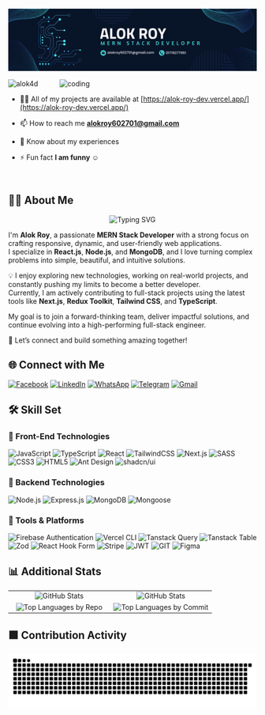 ![logo](https://github.com/Alok4D/Alok4D/blob/main/Navy%20Blue%20Geometric%20Technology%20LinkedIn%20Banner.png)


<img align="right" alt="coding" width="400" src="https://camo.githubusercontent.com/4d9f5ecceb711eec6e2018f38a5677dc657c9738d4a65ba3b928c41c0a45b439/68747470733a2f2f6d69726f2e6d656469756d2e636f6d2f6d61782f313336302f302a37513379765349765f7430696f4a2d5a2e676966">

<p align="left"> <img src="https://komarev.com/ghpvc/?username=alok4d&label=Profile%20views&color=0e75b6&style=flat" alt="alok4d" /> </p>

- 👨‍💻 All of my projects are available at [https://alok-roy-dev.vercel.app/](https://alok-roy-dev.vercel.app/)

- 📫 How to reach me **alokroy602701@gmail.com**

- 📄 Know about my experiences
- ⚡ Fun fact **I am funny ☺️**

<br/>

## 🧑‍💻 About Me 

<div align="center">

![Typing SVG](https://readme-typing-svg.herokuapp.com?font=Fira+Code&size=30&pause=1000&color=0AFFEF&center=true&vCenter=true&width=1000&lines=Hi+I'm+Alok+Roy!;MERN+Stack+Developer;Passionate+Frontend+Engineer;Always+Learning+and+Building...)

</div>

I'm **Alok Roy**, a passionate **MERN Stack Developer** with a strong focus on crafting responsive, dynamic, and user-friendly web applications.  
I specialize in **React.js**, **Node.js**, and **MongoDB**, and I love turning complex problems into simple, beautiful, and intuitive solutions.

💡 I enjoy exploring new technologies, working on real-world projects, and constantly pushing my limits to become a better developer.  
Currently, I am actively contributing to full-stack projects using the latest tools like **Next.js**, **Redux Toolkit**, **Tailwind CSS**, and **TypeScript**.

My goal is to join a forward-thinking team, deliver impactful solutions, and continue evolving into a high-performing full-stack engineer.

🎯 Let’s connect and build something amazing together!



## 🌐 Connect with Me

[![Facebook](https://img.shields.io/badge/Facebook-%231877F2.svg?logo=Facebook&logoColor=white)](https://www.facebook.com/alok.roy.738161/)
[![LinkedIn](https://img.shields.io/badge/LinkedIn-%230077B5.svg?logo=linkedin&logoColor=white)](https://www.linkedin.com/in/alok-roy-likedin/)
[![WhatsApp](https://img.shields.io/badge/WhatsApp-25D366?style=flat-square&logo=whatsapp&logoColor=white)](https://wa.me/+8801719277951)
[![Telegram](https://img.shields.io/badge/Telegram-2CA5E0?style=flat-square&logo=telegram&logoColor=white)](https://t.me/alokroy02)
[![Gmail](https://img.shields.io/badge/Gmail-D14836?style=flat-square&logo=gmail&logoColor=white)](mailto:alokroy602701@gmail.com)
<!-- [![Stack Overflow](https://img.shields.io/badge/Stack%20Overflow-FE7A16?style=flat-square&logo=stack-overflow&logoColor=white)](https://stackoverflow.com/users/24629498/alok-roy) -->

## 🛠️ Skill Set

### 🎨 Front-End Technologies

![JavaScript](https://img.shields.io/badge/javascript-%23E57B00.svg?style=for-the-badge&logo=javascript&logoColor=white)
![TypeScript](https://img.shields.io/badge/typescript-%23007ACC.svg?style=for-the-badge&logo=typescript&logoColor=white)
![React](https://img.shields.io/badge/react-%2320232a.svg?style=for-the-badge&logo=react&logoColor=%2361DAFB)
![TailwindCSS](https://img.shields.io/badge/tailwindcss-%23000000.svg?style=for-the-badge&logo=tailwind-css)
![Next.js](https://img.shields.io/badge/Next.js-%23000000.svg?style=for-the-badge&logo=next.js)
![SASS](https://img.shields.io/badge/sass-%23CC6699.svg?style=for-the-badge&logo=sass&logoColor=white)
![CSS3](https://img.shields.io/badge/css3-%231572B6.svg?style=for-the-badge&logo=css3&logoColor=white)
![HTML5](https://img.shields.io/badge/html5-%23E34F26.svg?style=for-the-badge&logo=html5&logoColor=white)
![Ant Design](https://img.shields.io/badge/Ant%20Design-%231677FF?style=for-the-badge&logo=ant-design)
![shadcn/ui](https://img.shields.io/badge/shadcn%2Fui-000?logo=shadcnui&logoColor=fff&style=for-the-badge)


### 🔧 Backend Technologies

![Node.js](https://img.shields.io/badge/node.js-%2320232a?style=for-the-badge&logo=node.js)
![Express.js](https://img.shields.io/badge/express.js-%23404d59.svg?style=for-the-badge&logo=express&logoColor=%2361DAFB)
![MongoDB](https://img.shields.io/badge/MongoDB-%2320232a.svg?style=for-the-badge&logo=mongodb)
![Mongoose](https://img.shields.io/badge/mongoose-%23880000.svg?style=for-the-badge&logo=mongoose&logoColor=white)

### 🧰 Tools & Platforms

![Firebase Authentication](https://img.shields.io/badge/Firebase-Authentication-FFCA28?style=for-the-badge&logo=Firebase&logoColor=white&labelColor=dd2c00)
![Vercel CLI](https://img.shields.io/badge/vercel%20cli-%23000000.svg?style=for-the-badge&logo=vercel&logoColor=white)
![Tanstack Query](https://img.shields.io/badge/tanstack%20query-%2320232a.svg?style=for-the-badge&logo=react-query)
![Tanstack Table](https://img.shields.io/badge/tanstack%20table-%2320232a.svg?style=for-the-badge&logo=react-table)
![Zod](https://img.shields.io/badge/Zod%20Validation-%2320232a?style=for-the-badge&logo=zod)
![React Hook Form](https://img.shields.io/badge/React%20Hook%20Form-%2320232a?style=for-the-badge&logo=react-hook-form&logoColor=white)
![Stripe](https://img.shields.io/badge/Stripe-%2320232a.svg?style=for-the-badge&logo=stripe)
![JWT](https://img.shields.io/badge/JWT-%2320232a?style=for-the-badge&logo=JSON%20web%20tokens)
![GIT](https://img.shields.io/badge/Git-%2320232a?style=for-the-badge&logo=git)
![Figma](https://img.shields.io/badge/Figma-%2320232a?style=for-the-badge&logo=figma)
<!-- ![Adobe Acrobat Pro](https://img.shields.io/badge/Adobe%20Acrobat%20Pro-EC1C24?style=for-the-badge&logo=adobe-acrobat-reader&logoColor=white) -->

## 📊 Additional Stats

<div align="center">
    <table>
        <tr>
            <td align="center" width="50%">
                <img src="http://github-profile-summary-cards.vercel.app/api/cards/stats?username=alok4d&theme=transparent" alt="GitHub Stats">
            </td>
            <td align="center" width="50%">
                <img src="https://github-readme-stats.vercel.app/api?username=alok4d&show_icons=true&theme=transparent&include_all_commits=false&number_format=long&border_color=00000000" alt="GitHub Stats">
            </td>
        </tr>
        <tr>
            <td align="center" width="50%">
                <img src="http://github-profile-summary-cards.vercel.app/api/cards/repos-per-language?username=alok4d&theme=transparent" alt="Top Languages by Repo">
            </td>
            <td align="center" width="50%">
                <img src="http://github-profile-summary-cards.vercel.app/api/cards/most-commit-language?username=alok4d&theme=transparent" alt="Top Languages by Commit">
            </td>
        </tr>
    </table>
</div>

## 🟩 Contribution Activity

<picture>
  <source media="(prefers-color-scheme: dark)" srcset="https://raw.githubusercontent.com/Balram-1/Balram-1/output/github-contribution-grid-snake-dark.svg" />
  <source media="(prefers-color-scheme: light)" srcset="https://raw.githubusercontent.com/Balram-1/Balram-1/output/github-contribution-grid-snake.svg" />
  <img alt="github contribution grid snake animation" src="https://raw.githubusercontent.com/Balram-1/Balram-1/output/github-contribution-grid-snake.svg" />
</picture>



